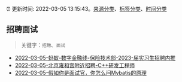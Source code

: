 :alarm_clock: 更新时间: 2022-03-05 13:15:43。[来源分类](../README.md)、[标签分类](../TAGS.md)、[时间分类](../TIMELINE.md)

## 招聘面试


> 关键字：`招聘`、`面试`



- [2022-03-05-蚂蚁-数字金融线-保险技术部-2023-届实习生招聘内推](https://www.v2ex.com/t/838242) 
- [2022-03-05-北京雍和宫附近招聘-C++研发工程师](https://www.v2ex.com/t/838218) 
- [2022-03-05-假如你是面试官，你怎么问Mybatis的原理](https://toutiao.io/k/o78x0tp) 
